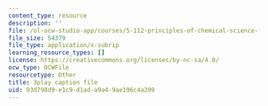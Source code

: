 ```yaml
---
content_type: resource
description: ''
file: /ol-ocw-studio-app/courses/5-112-principles-of-chemical-science-fall-2005/93d798d9e1c9d1ada9a49ae196c4a209_oLbTUpxhE24.srt
file_size: 54379
file_type: application/x-subrip
learning_resource_types: []
license: https://creativecommons.org/licenses/by-nc-sa/4.0/
ocw_type: OCWFile
resourcetype: Other
title: 3play caption file
uid: 93d798d9-e1c9-d1ad-a9a4-9ae196c4a209
---
```

